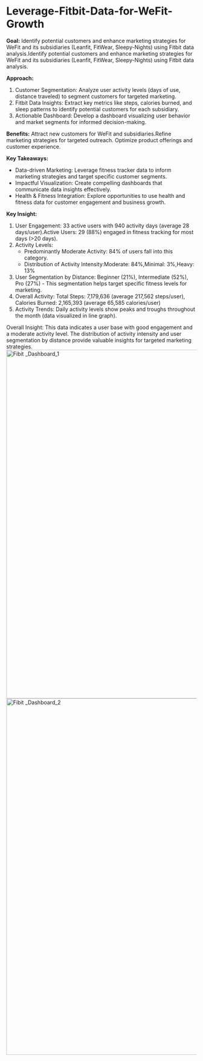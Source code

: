 # Leverage-Fitbit-Data-for-WeFit-Growth
**Goal:** Identify potential customers and enhance marketing strategies for WeFit and its subsidiaries (Leanfit, FitWear, Sleepy-Nights) using Fitbit data analysis.Identify potential customers and enhance marketing strategies for WeFit and its subsidiaries (Leanfit, FitWear, Sleepy-Nights) using Fitbit data analysis.

**Approach:**

  1. Customer Segmentation: Analyze user activity levels (days of use, distance traveled) to segment customers for targeted marketing.
  2. Fitbit Data Insights: Extract key metrics like steps, calories burned, and sleep patterns to identify potential customers for each subsidiary.
  3. Actionable Dashboard: Develop a dashboard visualizing user behavior and market segments for informed decision-making.
 
**Benefits:**
Attract new customers for WeFit and subsidiaries.Refine marketing strategies for targeted outreach. Optimize product offerings and customer experience. 

**Key Takeaways:**

* Data-driven Marketing: Leverage fitness tracker data to inform marketing strategies and target specific customer segments. 
* Impactful Visualization: Create compelling dashboards that communicate data insights effectively. 
* Health & Fitness Integration: Explore opportunities to use health and fitness data for customer engagement and business growth.

**Key Insight:**

1. User Engagement: 33 active users with 940 activity days (average 28 days/user).Active Users: 29 (88%) engaged in fitness tracking for most days (>20 days).
2. Activity Levels:
    * Predominantly Moderate Activity: 84% of users fall into this category.
    * Distribution of Activity Intensity:Moderate: 84%,Minimal: 3%,Heavy: 13% 
3.  User Segmentation by Distance: Beginner (21%), Intermediate (52%), Pro (27%) - This segmentation helps target specific fitness levels for marketing.
4.  Overall Activity: Total Steps: 7,179,636 (average 217,562 steps/user), Calories Burned: 2,165,393 (average 65,585 calories/user)
5.  Activity Trends: Daily activity levels show peaks and troughs throughout the month (data visualized in line graph). 

Overall Insight: 
This data indicates a user base with good engagement and a moderate activity level. The distribution of activity intensity and user segmentation by distance provide valuable insights for targeted marketing strategies. 
<img width="922" alt="Fibit _Dashboard_1" src="https://github.com/Sksahanan/Leverage-Fitbit-Data-for-WeFit-Growth/assets/171436562/69620a2c-4f52-4f8a-a67b-05b3833969a9">
<img width="943" alt="Fibit _Dashboard_2" src="https://github.com/Sksahanan/Leverage-Fitbit-Data-for-WeFit-Growth/assets/171436562/9e750f97-9bce-4e64-9ddc-09a88d0be362">
